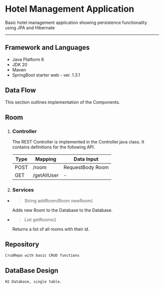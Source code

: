 # Hotel Management Application

 Basic hotel management application showing persistence functionality using JPA and Hibernate

***

## Framework and Languages
* Java Platform 8
* JDK 20
* Maven
* SpringBoot starter web - ver. 1.3.1

## Data Flow
This section outlines implementation of the Components.
## Room
1. ### Controller
   The REST Controller is implemented in the Controller.java class. It contains definitions for the following API.

   | Type   | Mapping     | Data Input       |
   |--------|-------------|------------------|
   | POST   | /room       | RequestBody Room | 
   | GET    | /getAllUser | -                | 

2. ### Services

* >String addRoom(Room newRoom)

  Adds new Room to the Database to the Database.

* >List<Room> getRooms()

  Returns a list of all rooms with their id.

## Repository
    CrudRepo with basic CRUD functions
## DataBase Design
    H2 Database, single table.
